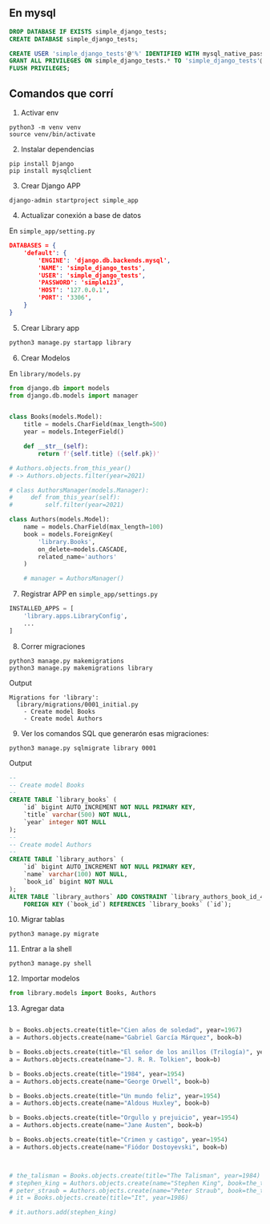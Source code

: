 ## En mysql

```sql
DROP DATABASE IF EXISTS simple_django_tests;
CREATE DATABASE simple_django_tests;

CREATE USER 'simple_django_tests'@'%' IDENTIFIED WITH mysql_native_password BY 'simple123';
GRANT ALL PRIVILEGES ON simple_django_tests.* TO 'simple_django_tests'@'%';
FLUSH PRIVILEGES;
```


## Comandos que corrí

1. Activar env
```
python3 -m venv venv
source venv/bin/activate
```

2. Instalar dependencias
```
pip install Django
pip install mysqlclient
```

3. Crear Django APP
```
django-admin startproject simple_app
```

4. Actualizar conexión a base de datos

En `simple_app/setting.py`
```json
DATABASES = {
    'default': {
        'ENGINE': 'django.db.backends.mysql',
        'NAME': 'simple_django_tests',
        'USER': 'simple_django_tests',
        'PASSWORD': 'simple123',
        'HOST': '127.0.0.1',
        'PORT': '3306',
    }
}
```

5. Crear Library app
```bash
python3 manage.py startapp library
```

<!-- Aquí arranca el taller -->

6. Crear Modelos

En `library/models.py`

```python
from django.db import models
from django.db.models import manager


class Books(models.Model):
    title = models.CharField(max_length=500)
    year = models.IntegerField()

    def __str__(self):
        return f'{self.title} ({self.pk})'

# Authors.objects.from_this_year()
# -> Authors.objects.filter(year=2021)

# class AuthorsManager(models.Manager):
#     def from_this_year(self):
#         self.filter(year=2021)

class Authors(models.Model):
    name = models.CharField(max_length=100)
    book = models.ForeignKey(
        'library.Books',
        on_delete=models.CASCADE,
        related_name='authors'
    )

    # manager = AuthorsManager()
```

7. Registrar APP en `simple_app/settings.py`

```python
INSTALLED_APPS = [
    'library.apps.LibraryConfig',
    ...
]
```

8. Correr migraciones

```
python3 manage.py makemigrations
python3 manage.py makemigrations library
```

Output
```
Migrations for 'library':
  library/migrations/0001_initial.py
    - Create model Books
    - Create model Authors
```

9. Ver los comandos SQL que generarón esas migraciones:
```
python3 manage.py sqlmigrate library 0001
```

Output
```sql
--
-- Create model Books
--
CREATE TABLE `library_books` (
    `id` bigint AUTO_INCREMENT NOT NULL PRIMARY KEY,
    `title` varchar(500) NOT NULL,
    `year` integer NOT NULL
);
--
-- Create model Authors
--
CREATE TABLE `library_authors` (
    `id` bigint AUTO_INCREMENT NOT NULL PRIMARY KEY,
    `name` varchar(100) NOT NULL,
    `book_id` bigint NOT NULL
);
ALTER TABLE `library_authors` ADD CONSTRAINT `library_authors_book_id_485042f9_fk_library_books_id`
    FOREIGN KEY (`book_id`) REFERENCES `library_books` (`id`);
```

10. Migrar tablas

```
python3 manage.py migrate
```

11. Entrar a la shell

```
python3 manage.py shell
```

12. Importar modelos

```python
from library.models import Books, Authors
```

13. Agregar data

```python

b = Books.objects.create(title="Cien años de soledad", year=1967)
a = Authors.objects.create(name="Gabriel García Márquez", book=b)

b = Books.objects.create(title="El señor de los anillos (Trilogía)", year=1954)
a = Authors.objects.create(name="J. R. R. Tolkien", book=b)

b = Books.objects.create(title="1984", year=1954)
a = Authors.objects.create(name="George Orwell", book=b)

b = Books.objects.create(title="Un mundo feliz", year=1954)
a = Authors.objects.create(name="Aldous Huxley", book=b)

b = Books.objects.create(title="Orgullo y prejuicio", year=1954)
a = Authors.objects.create(name="Jane Austen", book=b)

b = Books.objects.create(title="Crimen y castigo", year=1954)
a = Authors.objects.create(name="Fiódor Dostoyevski", book=b)



# the_talisman = Books.objects.create(title="The Talisman", year=1984)
# stephen_king = Authors.objects.create(name="Stephen King", book=the_talisman)
# peter_straub = Authors.objects.create(name="Peter Straub", book=the_talisman)
# it = Books.objects.create(title="It", year=1986)

# it.authors.add(stephen_king)

```
